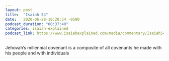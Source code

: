 ```yaml
---
layout: post
title:  "Isaiah 54"
date:   2020-06-28-10:20:54 -0500
podcast_duration: "00:37:40"
categories: isaiah-explained
podcast_link: https://www.isaiahexplained.com/media/commentary/Isaiah54.mp3
---
```

Jehovah’s millennial covenant is a composite of all covenants he made with his people and with individuals
